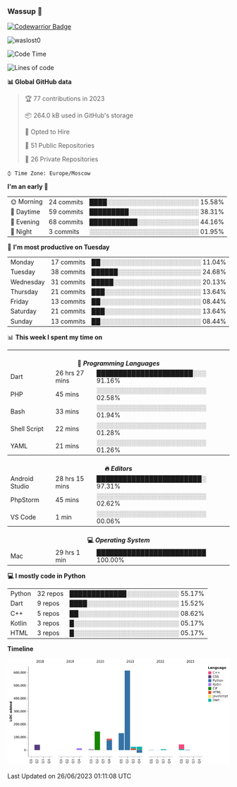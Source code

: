 ### Wassup 👋

[![Codewarrior Badge](https://www.codewars.com/users/waslost/badges/small)](https://www.codewars.com/users/waslost)

<p align="left"> <img src="https://komarev.com/ghpvc/?username=waslost0" alt="waslost0" /></p>

<!--START_SECTION:waka-->
![Code Time](http://img.shields.io/badge/Code%20Time-2%2C644%20hrs%2030%20mins-blue)

![Lines of code](https://img.shields.io/badge/From%20Hello%20World%20I%27ve%20Written-1%20Million%20lines%20of%20code-blue)

**📊 Global GitHub data** 

> 🏆 77 contributions in 2023
 > 
> 📦 264.0 kB used in GitHub's storage 
 > 
> 💼 Opted to Hire
 > 
> 📜 51 Public Repositories 
 > 
> 🔑 26 Private Repositories  
 > 
`⌚︎ Time Zone: Europe/Moscow`

**I'm an early 🐤** 

<table>
 <tr><td>🌞 Morning</td><td>24 commits</td><td>████░░░░░░░░░░░░░░░░░░░░░ 15.58%</td></tr>
 <tr><td>🌆 Daytime</td><td>59 commits</td><td>█████████░░░░░░░░░░░░░░░░ 38.31%</td></tr>
 <tr><td>🌃 Evening</td><td>68 commits</td><td>███████████░░░░░░░░░░░░░░ 44.16%</td></tr>
 <tr><td>🌙 Night</td><td>3 commits</td><td>░░░░░░░░░░░░░░░░░░░░░░░░░ 01.95%</td></tr>
</table>

📅 **I'm most productive on Tuesday** 

<table>
 <tr><td>Monday</td><td>17 commits</td><td>██░░░░░░░░░░░░░░░░░░░░░░░ 11.04%</td></tr>
 <tr><td>Tuesday</td><td>38 commits</td><td>██████░░░░░░░░░░░░░░░░░░░ 24.68%</td></tr>
 <tr><td>Wednesday</td><td>31 commits</td><td>█████░░░░░░░░░░░░░░░░░░░░ 20.13%</td></tr>
 <tr><td>Thursday</td><td>21 commits</td><td>███░░░░░░░░░░░░░░░░░░░░░░ 13.64%</td></tr>
 <tr><td>Friday</td><td>13 commits</td><td>██░░░░░░░░░░░░░░░░░░░░░░░ 08.44%</td></tr>
 <tr><td>Saturday</td><td>21 commits</td><td>███░░░░░░░░░░░░░░░░░░░░░░ 13.64%</td></tr>
 <tr><td>Sunday</td><td>13 commits</td><td>██░░░░░░░░░░░░░░░░░░░░░░░ 08.44%</td></tr>
</table>


📊 **This week I spent my time on** 

<table>
<tr><th colspan="3"><br>💬 <i>Programming Languages</i></th></tr> 
 <tr><td>Dart</td><td>26 hrs 27 mins</td><td>██████████████████████░░░ 91.16%</td></tr>
 <tr><td>PHP</td><td>45 mins</td><td>░░░░░░░░░░░░░░░░░░░░░░░░░ 02.58%</td></tr>
 <tr><td>Bash</td><td>33 mins</td><td>░░░░░░░░░░░░░░░░░░░░░░░░░ 01.94%</td></tr>
 <tr><td>Shell Script</td><td>22 mins</td><td>░░░░░░░░░░░░░░░░░░░░░░░░░ 01.28%</td></tr>
 <tr><td>YAML</td><td>21 mins</td><td>░░░░░░░░░░░░░░░░░░░░░░░░░ 01.26%</td></tr>

<tr><th colspan="3"><br>🔥 <i>Editors</i></th></tr> 
 <tr><td>Android Studio</td><td>28 hrs 15 mins</td><td>████████████████████████░ 97.31%</td></tr>
 <tr><td>PhpStorm</td><td>45 mins</td><td>░░░░░░░░░░░░░░░░░░░░░░░░░ 02.62%</td></tr>
 <tr><td>VS Code</td><td>1 min</td><td>░░░░░░░░░░░░░░░░░░░░░░░░░ 00.06%</td></tr>

<tr><th colspan="3"><br>💻 <i>Operating System</i></th></tr> 
 <tr><td>Mac</td><td>29 hrs 1 min</td><td>█████████████████████████ 100.00%</td></tr>
</table>

**💻 I mostly code in Python** 

<table>
 <tr><td>Python</td><td>32 repos</td><td>█████████████░░░░░░░░░░░░ 55.17%</td></tr>
 <tr><td>Dart</td><td>9 repos</td><td>████░░░░░░░░░░░░░░░░░░░░░ 15.52%</td></tr>
 <tr><td>C++</td><td>5 repos</td><td>██░░░░░░░░░░░░░░░░░░░░░░░ 08.62%</td></tr>
 <tr><td>Kotlin</td><td>3 repos</td><td>█░░░░░░░░░░░░░░░░░░░░░░░░ 05.17%</td></tr>
 <tr><td>HTML</td><td>3 repos</td><td>█░░░░░░░░░░░░░░░░░░░░░░░░ 05.17%</td></tr>
</table>


**Timeline**

![Chart not found](https://raw.githubusercontent.com/waslost0/waslost0/master/charts/bar_graph.png) 


 Last Updated on 26/06/2023 01:11:08 UTC
<!--END_SECTION:waka-->

